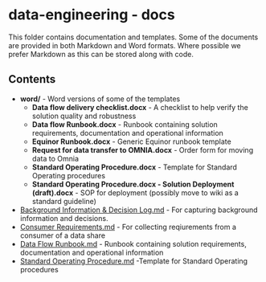 # data-engineering - docs

This folder contains documentation and templates. Some of the documents are provided in both Markdown and Word formats. Where possible we prefer Markdown as this can be stored along with code.

## Contents

* **word/** - Word versions of some of the templates
  * **Data flow delivery checklist.docx** - A checklist to help verify the solution quality and robustness
  * **Data flow Runbook.docx** - Runbook containing solution requirements, documentation and operational information
  * **Equinor Runbook.docx** - Generic Equinor runbook template
  * **Request for data transfer to OMNIA.docx** - Order form for moving data to Omnia
  * **Standard Operating Procedure.docx** - Template for Standard Operating procedures
  * **Standard Operating Procedure.docx - Solution Deployment (draft).docx** - SOP for deployment (possibly move to wiki as a standard guideline)
* [Background Information & Decision Log.md](Background%20Information%20%26%20Decision%20Log.md) - For capturing background information and decisions.
* [Consumer Requirements.md](Consumer%20Requirements.md) - For collecting reqiurements from a consumer of a data share
* [Data Flow Runbook.md](Data%20Flow%20Runbook.md) - Runbook containing solution requirements, documentation and operational information
* [Standard Operating Procedure.md](Standard%20Operating%20Procedure.md) -Template for Standard Operating procedures
